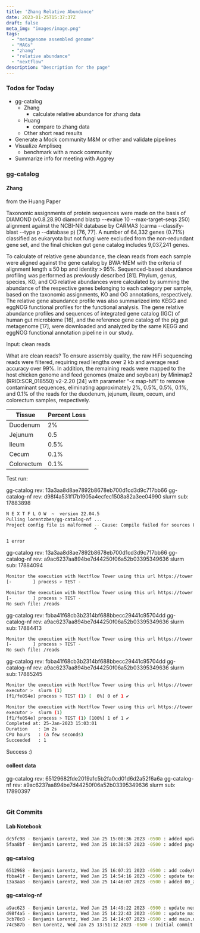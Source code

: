 ```yaml
---
title: 'Zhang Relative Abundance'
date: 2023-01-25T15:37:37Z
draft: false
meta_img: "images/image.png"
tags:
  - "metagenome assembled genome"
  - "MAGs"
  - "zhang"
  - "relative abundance"
  - "nextflow"
description: "Description for the page"
---
```


### Todos for Today

- gg-catalog
  - Zhang
    - calculate relative abundance for zhang data
  - Huang
    - compare to zhang data
  - Other short read results
- Generate a Mock community M&M or other and validate pipelines
- Visualize Ampliseq
  - benchmark with a mock community
- Summarize info for meeting with Aggrey

### gg-catalog

#### Zhang

from the Huang Paper


Taxonomic assignments of protein sequences were made on the basis of DIAMOND (v0.8.28.90 diamond blastp --evalue 10 --max-target-seqs 250) alignment against the NCBI-NR database by CARMA3 (carma --classify-blast --type p --database p) [76, 77]. A number of 64,332 genes (0.71%) classified as eukaryota but not fungi were excluded from the non-redundant gene set, and the final chicken gut gene catalog includes 9,037,241 genes.

To calculate of relative gene abundance, the clean reads from each sample were aligned against the gene catalog by BWA-MEM with the criteria of alignment length ≥ 50 bp and identity > 95%. Sequenced-based abundance profiling was performed as previously described [81]. Phylum, genus, species, KO, and OG relative abundances were calculated by summing the abundance of the respective genes belonging to each category per sample, based on the taxonomic assignments, KO and OG annotations, respectively. The relative gene abundance profile was also summarized into KEGG and eggNOG functional profiles for the functional analysis. The gene relative abundance profiles and sequences of integrated gene catalog (IGC) of human gut microbiome [16], and the reference gene catalog of the pig gut metagenome [17], were downloaded and analyzed by the same KEGG and eggNOG functional annotation pipeline in our study.


Input: clean reads

What are clean reads?
  To ensure assembly quality, the raw HiFi sequencing reads were filtered, requiring read lengths over 2 kb and         average read accuracy over 99%. In addition, the remaining reads were mapped to the host chicken genome and feed      genomes (maize and soybean) by Minimap2 (RRID:SCR_018550) v2-2.20 [24] with parameter “-x map-hifi” to remove         contaminant sequences, eliminating approximately 2%, 0.5%, 0.5%, 0.1%, and 0.1% of the reads for the duodenum,        jejunum, ileum, cecum, and colorectum samples, respectively. 
  

| Tissue | Percent Loss |
| --- | --- |
| Duodenum | 2% | 
| Jejunum | 0.5 |
| Ileum | 0.5% |
| Cecum | 0.1% |
| Colorectum | 0.1% |

Test run:

gg-catalog rev: 13a3aa8d8ae7892b8678eb700d1cd3d9c717bb66
gg-catalog-nf rev: d98f4a531f17b1905a4ecfec1508a82a3ee04990
slurm sub: 17883898

```bash
N E X T F L O W  ~  version 22.04.5
Pulling lorentzben/gg-catalog-nf ...
Project config file is malformed -- Cause: Compile failed for sources FixedSetSources[name='/groovy/script/ScriptEC354DC4DA40B$/groovy/script/ScriptEC354DC4DA40BF3CA2978BD707DC42F2/_nf_config_45174931: 23: Unexpected character: '\'' @ line 23, column 53.   orentzb/microbiome_analyst:1.1'
                                 ^

1 error
```
gg-catalog rev: 13a3aa8d8ae7892b8678eb700d1cd3d9c717bb66
gg-catalog-nf rev: a9ac6237aa894be7d44250f06a52b03395349636
slurm sub: 17884094

```bash
Monitor the execution with Nextflow Tower using this url https://tower.nf/user/bjl34716/watch/5K1JY4eWtSuEyB
[-        ] process > TEST -

Monitor the execution with Nextflow Tower using this url https://tower.nf/user/bjl34716/watch/5K1JY4eWtSuEyB
[-        ] process > TEST -
No such file: /reads
```

gg-catalog rev: fbba41f68cb3b2314bf688bbecc29441c95704dd
gg-catalog-nf rev: a9ac6237aa894be7d44250f06a52b03395349636
slurm sub: 17884413


```bash
Monitor the execution with Nextflow Tower using this url https://tower.nf/user/bjl34716/watch/3qKGL6VkSvBEn0
[-        ] process > TEST -
No such file: /reads
```

gg-catalog rev: fbba41f68cb3b2314bf688bbecc29441c95704dd
gg-catalog-nf rev: a9ac6237aa894be7d44250f06a52b03395349636
slurm sub: 17885245

```bash
Monitor the execution with Nextflow Tower using this url https://tower.nf/user/bjl34716/watch/4CPaSFgFNS7aa4
executor >  slurm (1)
[f1/fe054e] process > TEST (1) [  0%] 0 of 1 ✔

Monitor the execution with Nextflow Tower using this url https://tower.nf/user/bjl34716/watch/4CPaSFgFNS7aa4
executor >  slurm (1)
[f1/fe054e] process > TEST (1) [100%] 1 of 1 ✔
Completed at: 25-Jan-2023 15:03:01
Duration    : 1m 2s
CPU hours   : (a few seconds)
Succeeded   : 1
```

Success :)

#### collect data

gg-catalog rev: 65129682fde2019a1c5b2fa0cd01d6d2a52f6a6a 
gg-catalog-nf rev: a9ac6237aa894be7d44250f06a52b03395349636
slurm sub: 17890397

```bash
```

### Git Commits

#### Lab Notebook

```bash
dc5fc98 - Benjamin Lorentz, Wed Jan 25 15:08:36 2023 -0500 : added updates for nextflow gg-catalog
5faa8bf - Benjamin Lorentz, Wed Jan 25 10:38:57 2023 -0500 : added page for wednesday
```

#### gg-catalog

```bash
6512968 - Benjamin Lorentz, Wed Jan 25 16:07:21 2023 -0500 : add code/00_collect_data.sh
fbba41f - Benjamin Lorentz, Wed Jan 25 14:54:16 2023 -0500 : update test_params.yaml
13a3aa8 - Benjamin Lorentz, Wed Jan 25 14:46:07 2023 -0500 : added 00_zhang_nextflow and params
```

#### gg-catalog-nf

```bash
a9ac623 - Benjamin Lorentz, Wed Jan 25 14:49:22 2023 -0500 : update nextflow.config
d98f4a5 - Benjamin Lorentz, Wed Jan 25 14:22:43 2023 -0500 : update main.nf
3cb78c8 - Benjamin Lorentz, Wed Jan 25 14:14:07 2023 -0500 : add main.nf and others
74c587b - Ben Lorentz, Wed Jan 25 13:51:12 2023 -0500 : Initial commit
```



